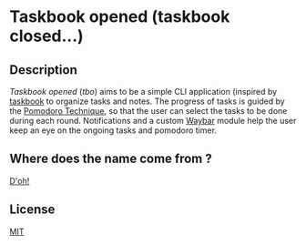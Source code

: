 # Taskbook opened (taskbook closed...)

## Description
_Taskbook opened_ (_tbo_) aims to be a simple CLI application (inspired by [taskbook](https://github.com/klaussinani/taskbook) to organize tasks and notes. The progress of tasks is guided by the [Pomodoro Technique](https://en.wikipedia.org/wiki/Pomodoro_Technique), so that the user can select the tasks to be done during each round. Notifications and a custom [Waybar](https://github.com/Alexays/Waybar) module help the user keep an eye on the ongoing tasks and pomodoro timer.

## Where does the name come from ?
[D'oh!](https://www.youtube.com/watch?v=tIm3sbNu9UM)

## License
[MIT](https://github.com/danielementary/taskbook-opened/blob/main/LICENSE)
